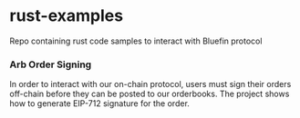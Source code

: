 # rust-examples
Repo containing rust code samples to interact with Bluefin protocol

### Arb Order Signing
In order to interact with our on-chain protocol, users must sign their orders off-chain before they can be posted to our orderbooks. The project shows how to generate EIP-712 signature for the order.